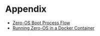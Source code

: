 # Appendix

* [Zero-OS Boot Process Flow](process.md)
* [Running Zero-OS in a Docker Container](docker.md)
